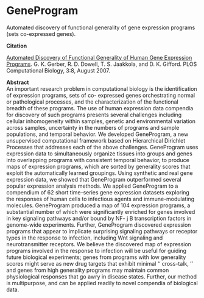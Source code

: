 # GeneProgram
Automated discovery of functional generality of gene expression programs (sets co-expressed genes).

<b>Citation</b><br>

<a href="http://cgs.csail.mit.edu/pubs/plos-comp-bio-2007.pdf">Automated Discovery of Functional Generality of Human Gene Expression Programs</a>.
G. K. Gerber, R. D. Dowell, T. S. Jaakkola, and D. K. Gifford. PLOS Computational Biology, 3:8, August 2007. 

<b>Abstract</b><br>
An important research problem in computational biology is the identification of
expression  programs,
sets of co-
expressed genes orchestrating normal or pathological processes, and the characterization of the functional breadth of
these programs. The use of human expression data compendia for discovery of such programs presents several
challenges including cellular inhomogeneity within samples, genetic and environmental variation across samples,
uncertainty in the numbers of programs and sample populations, and temporal behavior. We developed GeneProgram,
a new unsupervised computational framework based on Hierarchical Dirichlet Processes that addresses each of the
above challenges. GeneProgram uses expression data to simultaneously organize tissues into groups and genes into
overlapping programs with consistent temporal behavior, to produce maps of expression programs, which are sorted
by generality scores that exploit the automatically learned groupings. Using synthetic and real gene expression data,
we showed that GeneProgram outperformed several popular expression analysis methods. We applied GeneProgram
to a compendium of 62 short time-series gene expression datasets exploring the responses of human cells to infectious
agents and immune-modulating molecules. GeneProgram produced a map of 104 expression programs, a substantial
number of which were significantly enriched for genes involved in key signaling pathways and/or bound by NF-
j
B
transcription factors in genome-wide experiments. Further, GeneProgram discovered expression programs that appear
to implicate surprising signaling pathways or receptor types in the response to infection, including Wnt signaling and
neurotransmitter receptors. We believe the discovered map of expression programs involved in the response to
infection will be useful for guiding future biological experiments; genes from programs with low generality scores
might serve as new drug targets that exhibit minimal
‘‘
cross-talk,
’’
and genes from high generality programs may
maintain common physiological responses that go awry in disease states. Further, our method is multipurpose, and
can be applied readily to novel compendia of biological data.
